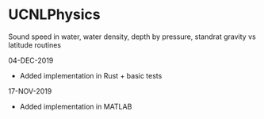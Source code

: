 # UCNLPhysics
Sound speed in water, water density, depth by pressure, standrat gravity vs latitude routines

04-DEC-2019
- Added implementation in Rust + basic tests

17-NOV-2019
- Added implementation in MATLAB
